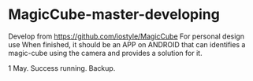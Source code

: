 # MagicCube-master-developing
Develop from https://github.com/iostyle/MagicCube
For personal design use
When finished, it should be an APP on ANDROID that can identifies a magic-cube using the camera and provides a solution for it.

1 May.
Success running.  Backup.
